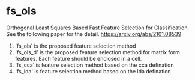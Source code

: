 # fs_ols
Orthogonal Least Squares Based Fast Feature Selection for Classification. 
See the following paper for the detail.
https://arxiv.org/abs/2101.08539

1. 'fs_ols' is the proposed feature selection method
2. 'fs_ols_d' is the proposed feature selection method for matrix form features. Each feature should be enclosed in a cell.
3. 'fs_cca' is feature selection method based on the cca defination
4. 'fs_lda' is feature selection method based on the lda defination
